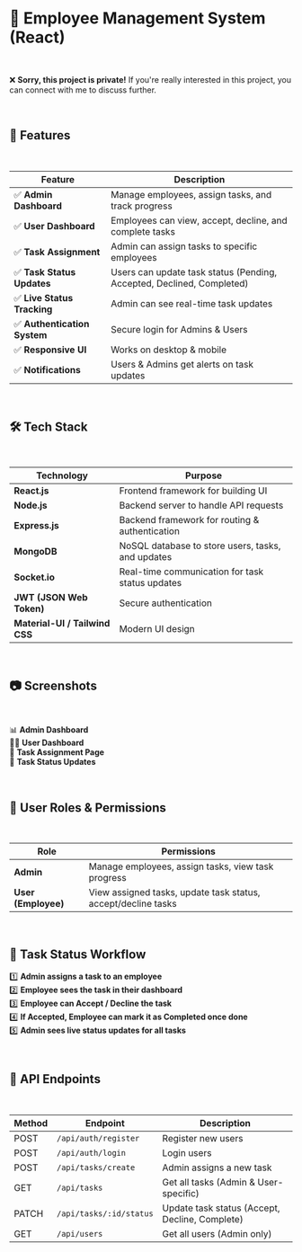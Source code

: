 # 🏢 Employee Management System (React)  

<br>  

❌ **Sorry, this project is private!** If you're really interested in this project, you can connect with me to discuss further.  

<br>  

## 📌 Features  

<br>  

| Feature | Description |
|---------|------------|
| ✅ **Admin Dashboard** | Manage employees, assign tasks, and track progress |
| ✅ **User Dashboard** | Employees can view, accept, decline, and complete tasks |
| ✅ **Task Assignment** | Admin can assign tasks to specific employees |
| ✅ **Task Status Updates** | Users can update task status (Pending, Accepted, Declined, Completed) |
| ✅ **Live Status Tracking** | Admin can see real-time task updates |
| ✅ **Authentication System** | Secure login for Admins & Users |
| ✅ **Responsive UI** | Works on desktop & mobile |
| ✅ **Notifications** | Users & Admins get alerts on task updates |

<br>  

## 🛠 Tech Stack  

<br>  

| Technology | Purpose |
|------------|---------|
| **React.js** | Frontend framework for building UI |
| **Node.js** | Backend server to handle API requests |
| **Express.js** | Backend framework for routing & authentication |
| **MongoDB** | NoSQL database to store users, tasks, and updates |
| **Socket.io** | Real-time communication for task status updates |
| **JWT (JSON Web Token)** | Secure authentication |
| **Material-UI / Tailwind CSS** | Modern UI design |

<br>  

## 📷 Screenshots  

<br>  

📊 **Admin Dashboard**  
👨‍💻 **User Dashboard**  
📝 **Task Assignment Page**  
📌 **Task Status Updates**  

<br>  

## 📌 User Roles & Permissions  

<br>  

| Role | Permissions |
|------|------------|
| **Admin** | Manage employees, assign tasks, view task progress |
| **User (Employee)** | View assigned tasks, update task status, accept/decline tasks |

<br>  

## 📌 Task Status Workflow  

1️⃣ **Admin assigns a task to an employee**  
2️⃣ **Employee sees the task in their dashboard**  
3️⃣ **Employee can Accept / Decline the task**  
4️⃣ **If Accepted, Employee can mark it as Completed once done**  
5️⃣ **Admin sees live status updates for all tasks**  

<br>  

## 📌 API Endpoints  

<br>  

| Method | Endpoint | Description |
|--------|---------|-------------|
| POST | `/api/auth/register` | Register new users |
| POST | `/api/auth/login` | Login users |
| POST | `/api/tasks/create` | Admin assigns a new task |
| GET | `/api/tasks` | Get all tasks (Admin & User-specific) |
| PATCH | `/api/tasks/:id/status` | Update task status (Accept, Decline, Complete) |
| GET | `/api/users` | Get all users (Admin only) |

<br>  
